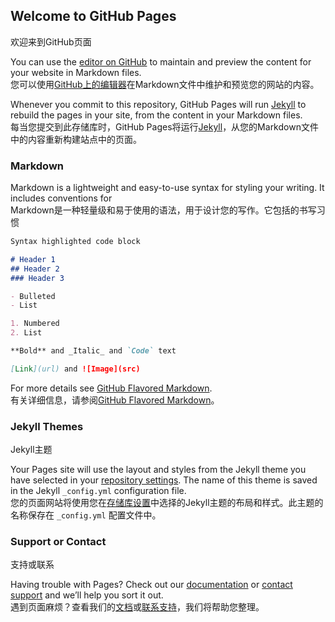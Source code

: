## Welcome to GitHub Pages      
欢迎来到GitHub页面

You can use the [editor on GitHub](https://github.com/Lengsir/lengsir.github.io/edit/master/README.md) to maintain and preview the content for your website in Markdown files.    
您可以使用[GitHub上的编辑器](https://github.com/Lengsir/lengsir.github.io/edit/master/README.md)在Markdown文件中维护和预览您的网站的内容。

Whenever you commit to this repository, GitHub Pages will run [Jekyll](https://jekyllrb.com/) to rebuild the pages in your site, from the content in your Markdown files.    
每当您提交到此存储库时，GitHub Pages将运行[Jekyll](https://jekyllrb.com/)，从您的Markdown文件中的内容重新构建站点中的页面。

### Markdown

Markdown is a lightweight and easy-to-use syntax for styling your writing. It includes conventions for    
Markdown是一种轻量级和易于使用的语法，用于设计您的写作。它包括的书写习惯

```markdown
Syntax highlighted code block

# Header 1
## Header 2
### Header 3

- Bulleted
- List

1. Numbered
2. List

**Bold** and _Italic_ and `Code` text

[Link](url) and ![Image](src)
```

For more details see [GitHub Flavored Markdown](https://guides.github.com/features/mastering-markdown/).    
有关详细信息，请参阅[GitHub Flavored Markdown](https://guides.github.com/features/mastering-markdown/)。

### Jekyll Themes       
Jekyll主题

Your Pages site will use the layout and styles from the Jekyll theme you have selected in your [repository settings](https://github.com/Lengsir/lengsir.github.io/settings). The name of this theme is saved in the Jekyll `_config.yml` configuration file.    
您的页面网站将使用您在[存储库设置](https://github.com/Lengsir/lengsir.github.io/settings)中选择的Jekyll主题的布局和样式。此主题的名称保存在 `_config.yml` 配置文件中。

### Support or Contact       
支持或联系

Having trouble with Pages? Check out our [documentation](https://help.github.com/categories/github-pages-basics/) or [contact support](https://github.com/contact) and we’ll help you sort it out.    
遇到页面麻烦？查看我们的[文档](https://help.github.com/categories/github-pages-basics/)或[联系支持](https://github.com/contact)，我们将帮助您整理。

